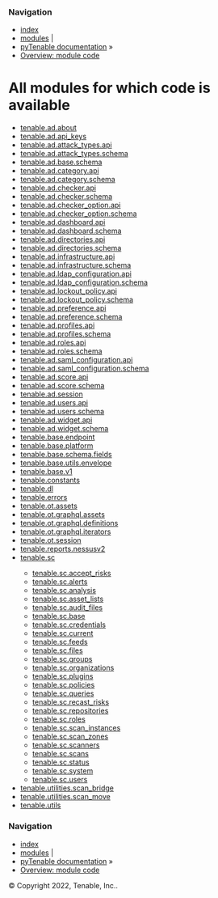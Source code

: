 <!DOCTYPE html>
<html lang="en">
  <head>
    <meta charset="utf-8" />
    <meta name="viewport" content="width=device-width, initial-scale=1.0" />
    <link rel="index" title="Index" href="../genindex.md" />
  </head><body>
    <div class="related" role="navigation" aria-label="related navigation">
      <h3>Navigation</h3>
      <ul>
        <li class="right" style="margin-right: 10px">
          <a href="../genindex.md" title="General Index"
             accesskey="I">index</a></li>
        <li class="right" >
          <a href="../py-modindex.md" title="Python Module Index"
             >modules</a> |</li>
        <li class="nav-item nav-item-0"><a href="../README.md">pyTenable  documentation</a> &#187;</li>
        <li class="nav-item nav-item-this"><a href="">Overview: module code</a></li> 
      </ul>
    </div>  
    <div class="document">
      <div class="documentwrapper">
          <div class="body" role="main">
  <h1>All modules for which code is available</h1>
<ul><li><a href="tenable/ad/about.md">tenable.ad.about</a></li>
<li><a href="tenable/ad/api_keys.md">tenable.ad.api_keys</a></li>
<li><a href="tenable/ad/attack_types/api.md">tenable.ad.attack_types.api</a></li>
<li><a href="tenable/ad/attack_types/schema.md">tenable.ad.attack_types.schema</a></li>
<li><a href="tenable/ad/base/schema.md">tenable.ad.base.schema</a></li>
<li><a href="tenable/ad/category/api.md">tenable.ad.category.api</a></li>
<li><a href="tenable/ad/category/schema.md">tenable.ad.category.schema</a></li>
<li><a href="tenable/ad/checker/api.md">tenable.ad.checker.api</a></li>
<li><a href="tenable/ad/checker/schema.md">tenable.ad.checker.schema</a></li>
<li><a href="tenable/ad/checker_option/api.md">tenable.ad.checker_option.api</a></li>
<li><a href="tenable/ad/checker_option/schema.md">tenable.ad.checker_option.schema</a></li>
<li><a href="tenable/ad/dashboard/api.md">tenable.ad.dashboard.api</a></li>
<li><a href="tenable/ad/dashboard/schema.md">tenable.ad.dashboard.schema</a></li>
<li><a href="tenable/ad/directories/api.md">tenable.ad.directories.api</a></li>
<li><a href="tenable/ad/directories/schema.md">tenable.ad.directories.schema</a></li>
<li><a href="tenable/ad/infrastructure/api.md">tenable.ad.infrastructure.api</a></li>
<li><a href="tenable/ad/infrastructure/schema.md">tenable.ad.infrastructure.schema</a></li>
<li><a href="tenable/ad/ldap_configuration/api.md">tenable.ad.ldap_configuration.api</a></li>
<li><a href="tenable/ad/ldap_configuration/schema.md">tenable.ad.ldap_configuration.schema</a></li>
<li><a href="tenable/ad/lockout_policy/api.md">tenable.ad.lockout_policy.api</a></li>
<li><a href="tenable/ad/lockout_policy/schema.md">tenable.ad.lockout_policy.schema</a></li>
<li><a href="tenable/ad/preference/api.md">tenable.ad.preference.api</a></li>
<li><a href="tenable/ad/preference/schema.md">tenable.ad.preference.schema</a></li>
<li><a href="tenable/ad/profiles/api.md">tenable.ad.profiles.api</a></li>
<li><a href="tenable/ad/profiles/schema.md">tenable.ad.profiles.schema</a></li>
<li><a href="tenable/ad/roles/api.md">tenable.ad.roles.api</a></li>
<li><a href="tenable/ad/roles/schema.md">tenable.ad.roles.schema</a></li>
<li><a href="tenable/ad/saml_configuration/api.md">tenable.ad.saml_configuration.api</a></li>
<li><a href="tenable/ad/saml_configuration/schema.md">tenable.ad.saml_configuration.schema</a></li>
<li><a href="tenable/ad/score/api.md">tenable.ad.score.api</a></li>
<li><a href="tenable/ad/score/schema.md">tenable.ad.score.schema</a></li>
<li><a href="tenable/ad/session.md">tenable.ad.session</a></li>
<li><a href="tenable/ad/users/api.md">tenable.ad.users.api</a></li>
<li><a href="tenable/ad/users/schema.md">tenable.ad.users.schema</a></li>
<li><a href="tenable/ad/widget/api.md">tenable.ad.widget.api</a></li>
<li><a href="tenable/ad/widget/schema.md">tenable.ad.widget.schema</a></li>
<li><a href="tenable/base/endpoint.md">tenable.base.endpoint</a></li>
<li><a href="tenable/base/platform.md">tenable.base.platform</a></li>
<li><a href="tenable/base/schema/fields.md">tenable.base.schema.fields</a></li>
<li><a href="tenable/base/utils/envelope.md">tenable.base.utils.envelope</a></li>
<li><a href="tenable/base/v1.md">tenable.base.v1</a></li>
<li><a href="tenable/constants.md">tenable.constants</a></li>
<li><a href="tenable/dl.md">tenable.dl</a></li>
<li><a href="tenable/errors.md">tenable.errors</a></li>
<li><a href="tenable/ot/assets.md">tenable.ot.assets</a></li>
<li><a href="tenable/ot/graphql/assets.md">tenable.ot.graphql.assets</a></li>
<li><a href="tenable/ot/graphql/definitions.md">tenable.ot.graphql.definitions</a></li>
<li><a href="tenable/ot/graphql/iterators.md">tenable.ot.graphql.iterators</a></li>
<li><a href="tenable/ot/session.md">tenable.ot.session</a></li>
<li><a href="tenable/reports/nessusv2.md">tenable.reports.nessusv2</a></li>
<li><a href="tenable/sc.md">tenable.sc</a></li>
<ul><li><a href="tenable/sc/accept_risks.md">tenable.sc.accept_risks</a></li>
<li><a href="tenable/sc/alerts.md">tenable.sc.alerts</a></li>
<li><a href="tenable/sc/analysis.md">tenable.sc.analysis</a></li>
<li><a href="tenable/sc/asset_lists.md">tenable.sc.asset_lists</a></li>
<li><a href="tenable/sc/audit_files.md">tenable.sc.audit_files</a></li>
<li><a href="tenable/sc/base.md">tenable.sc.base</a></li>
<li><a href="tenable/sc/credentials.md">tenable.sc.credentials</a></li>
<li><a href="tenable/sc/current.md">tenable.sc.current</a></li>
<li><a href="tenable/sc/feeds.md">tenable.sc.feeds</a></li>
<li><a href="tenable/sc/files.md">tenable.sc.files</a></li>
<li><a href="tenable/sc/groups.md">tenable.sc.groups</a></li>
<li><a href="tenable/sc/organizations.md">tenable.sc.organizations</a></li>
<li><a href="tenable/sc/plugins.md">tenable.sc.plugins</a></li>
<li><a href="tenable/sc/policies.md">tenable.sc.policies</a></li>
<li><a href="tenable/sc/queries.md">tenable.sc.queries</a></li>
<li><a href="tenable/sc/recast_risks.md">tenable.sc.recast_risks</a></li>
<li><a href="tenable/sc/repositories.md">tenable.sc.repositories</a></li>
<li><a href="tenable/sc/roles.md">tenable.sc.roles</a></li>
<li><a href="tenable/sc/scan_instances.md">tenable.sc.scan_instances</a></li>
<li><a href="tenable/sc/scan_zones.md">tenable.sc.scan_zones</a></li>
<li><a href="tenable/sc/scanners.md">tenable.sc.scanners</a></li>
<li><a href="tenable/sc/scans.md">tenable.sc.scans</a></li>
<li><a href="tenable/sc/status.md">tenable.sc.status</a></li>
<li><a href="tenable/sc/system.md">tenable.sc.system</a></li>
<li><a href="tenable/sc/users.md">tenable.sc.users</a></li>
</ul><li><a href="tenable/utilities/scan_bridge.md">tenable.utilities.scan_bridge</a></li>
<li><a href="tenable/utilities/scan_move.md">tenable.utilities.scan_move</a></li>
<li><a href="tenable/utils.md">tenable.utils</a></li>
</ul>
            <div class="clearer"></div>
          </div>
      </div>
      <div class="clearer"></div>
    </div>
    <div class="related" role="navigation" aria-label="related navigation">
      <h3>Navigation</h3>
      <ul>
        <li class="right" style="margin-right: 10px">
          <a href="../genindex.md" title="General Index"
             >index</a></li>
        <li class="right" >
          <a href="../py-modindex.md" title="Python Module Index"
             >modules</a> |</li>
        <li class="nav-item nav-item-0"><a href="../README.md">pyTenable  documentation</a> &#187;</li>
        <li class="nav-item nav-item-this"><a href="">Overview: module code</a></li> 
      </ul>
    </div>
    <div class="footer" role="contentinfo">
        &#169; Copyright 2022, Tenable, Inc..
    </div>
  </body>
</html>